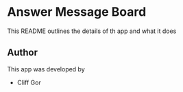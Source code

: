 # Answer Message Board

This README outlines the details of th app and what it does

## Author

This app was developed by

* Cliff Gor
